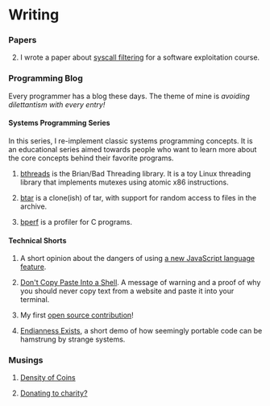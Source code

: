 
# Writing

### Papers

<!-- 1. I wrote a [paper on the politics of cryptography](/resources/crypto_paper.pdf) for a course my Junior year. It explores
government regulation and legal precedent around the use of strong encryption for communications, as well as an overview of
some of the technical aspects involved. -->

2. I wrote a paper about [syscall filtering](/resources/syscall_paper.pdf) for a software exploitation course.


### Programming Blog

Every programmer has a blog these days. The theme of mine is *avoiding dilettantism with every entry!*

#### Systems Programming Series

In this series, I re-implement classic systems programming concepts. It is an educational series aimed towards people who want to learn more about the core concepts behind their favorite programs.

1. [bthreads](bthreads.html) is the Brian/Bad Threading library. It is a toy
 Linux threading library that implements mutexes using atomic x86 instructions.

2. [btar](btar.html) is a clone(ish) of tar, with support for random access to files in the archive.

3. [bperf](bperf.html) is a profiler for C programs.


#### Technical Shorts

1. A short opinion about the dangers of using [a new JavaScript language feature](object-literals.html).

2. [Don't Copy Paste Into a Shell](copy-paste-shell.html). A message of warning and a proof of why you should never copy text from a website and paste it into your terminal.

3. My first [open source contribution](pip-open-source.html)!

4. [Endianness Exists](endianness-exists.html), a short demo of how seemingly portable code can be hamstrung by strange systems.

### Musings

1. [Density of Coins](currency-density.html)

2. [Donating to charity?](young-charity.html)

<!-- 3. [Do I Know How Long a Minute Is?](minute-duration-test.html) -->


